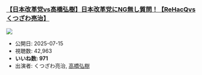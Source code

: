 ### [【日本改革党vs高橋弘樹】日本改革党にNG無し質問！【ReHacQvsくつざわ亮治】](https://www.youtube.com/watch?v=At1SrtO-iC8)
[![](https://img.youtube.com/vi/At1SrtO-iC8/sddefault.jpg)](https://www.youtube.com/watch?v=At1SrtO-iC8)
-   公開日: 2025-07-15
-   視聴数: 42,963
-   **いいね数: 971**
-   出演者: くつざわ亮治, [高橋弘樹](/rehacq_fan/people/高橋弘樹 "wikilink")
